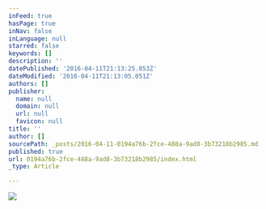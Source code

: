 ```yaml
---
inFeed: true
hasPage: true
inNav: false
inLanguage: null
starred: false
keywords: []
description: ''
datePublished: '2016-04-11T21:13:25.053Z'
dateModified: '2016-04-11T21:13:05.051Z'
authors: []
publisher:
  name: null
  domain: null
  url: null
  favicon: null
title: ''
author: []
sourcePath: _posts/2016-04-11-0194a76b-2fce-488a-9ad8-3b73218b2985.md
published: true
url: 0194a76b-2fce-488a-9ad8-3b73218b2985/index.html
_type: Article

---
```

![](https://the-grid-user-content.s3-us-west-2.amazonaws.com/ce5d0b48-0e2a-4c1f-87d8-9af29612998f.jpg)